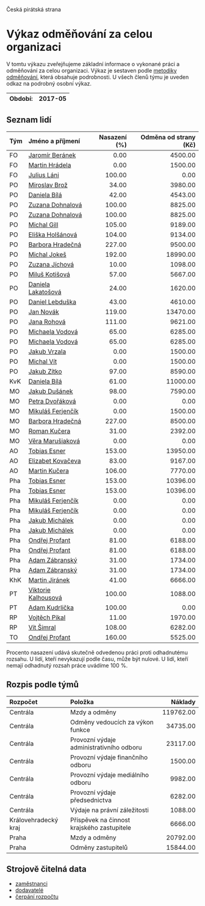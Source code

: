 Česká pirátská strana

Výkaz odměňování za celou organizaci
===========================

V tomtu výkazu zveřejňujeme základní informace o vykonané práci a odměňování
za celou organizaci. Výkaz je sestaven podle [metodiky odměňování][metodika],
která obsahuje podrobnosti. U všech členů týmu je uveden odkaz na podrobný osobní výkaz.

Období:                  | 2017-05
-----------------------  | --------------------


Seznam lidí
--------------

| Tým   | Jméno a příjmení                                                  |   Nasazení (%) |   Odměna od strany (Kč) |
|:------|:------------------------------------------------------------------|---------------:|------------------------:|
| FO    | [Jaromír Beránek](../../tymy/FO/2017/05/jaromir-beranek/)         |           0.00 |                 4500.00 |
| FO    | [Martin Hrádela](../../tymy/FO/2017/05/martin-hradela/)           |           0.00 |                 1500.00 |
| FO    | [Julius Láni](../../tymy/FO/2017/05/julius-lani/)                 |         100.00 |                    0.00 |
| PO    | [Miroslav Brož](../../tymy/PO/2017/05/miroslav-broz/)             |          34.00 |                 3980.00 |
| PO    | [Daniela Bílá](../../tymy/PO/2017/05/daniela-bila/)               |          42.00 |                 4543.00 |
| PO    | [Zuzana Dohnalová](../../tymy/PO/2017/05/zuzana-dohnalova/)       |         100.00 |                 8825.00 |
| PO    | [Zuzana Dohnalová](../../tymy/PO/2017/05/zuzana-dohnalova/)       |         100.00 |                 8825.00 |
| PO    | [Michal Gill](../../tymy/PO/2017/05/michal-gill/)                 |         105.00 |                 9189.00 |
| PO    | [Eliška Holšánová](../../tymy/PO/2017/05/eliska-holsanova/)       |         104.00 |                 9134.00 |
| PO    | [Barbora Hradečná](../../tymy/PO/2017/05/barbora-hradecna/)       |         227.00 |                 9500.00 |
| PO    | [Michal Jokeš](../../tymy/PO/2017/05/michal-jokes/)               |         192.00 |                18990.00 |
| PO    | [Zuzana Jíchová](../../tymy/PO/2017/05/zuzana-jichova/)           |          10.00 |                 1098.00 |
| PO    | [Miluš Kotišová](../../tymy/PO/2017/05/milus-kotisova/)           |          57.00 |                 5667.00 |
| PO    | [Daniela Lakatošová](../../tymy/PO/2017/05/daniela-lakatosova/)   |          24.00 |                 1620.00 |
| PO    | [Daniel Lebduška](../../tymy/PO/2017/05/daniel-lebduska/)         |          43.00 |                 4610.00 |
| PO    | [Jan Novák](../../tymy/PO/2017/05/jan-novak/)                     |         119.00 |                13470.00 |
| PO    | [Jana Rohová](../../tymy/PO/2017/05/jana-rohova/)                 |         111.00 |                 9621.00 |
| PO    | [Michaela Vodová](../../tymy/PO/2017/05/michaela-vodova/)         |          65.00 |                 6285.00 |
| PO    | [Michaela Vodová](../../tymy/PO/2017/05/michaela-vodova/)         |          65.00 |                 6285.00 |
| PO    | [Jakub Vrzala](../../tymy/PO/2017/05/jakub-vrzala/)               |           0.00 |                 1500.00 |
| PO    | [Michal Vít](../../tymy/PO/2017/05/michal-vit/)                   |           0.00 |                 1500.00 |
| PO    | [Jakub Zítko](../../tymy/PO/2017/05/jakub-zitko/)                 |          97.00 |                 8590.00 |
| KvK   | [Daniela Bílá](../../tymy/KvK/2017/05/daniela-bila/)              |          61.00 |                11000.00 |
| MO    | [Jakub Dušánek](../../tymy/MO/2017/05/jakub-dusanek/)             |          98.00 |                 7590.00 |
| MO    | [Petra Dvořáková](../../tymy/MO/2017/05/petra-dvorakova/)         |           0.00 |                    0.00 |
| MO    | [Mikuláš Ferjenčík](../../tymy/MO/2017/05/mikulas-ferjencik/)     |           0.00 |                 1500.00 |
| MO    | [Barbora Hradečná](../../tymy/MO/2017/05/barbora-hradecna/)       |         227.00 |                 8500.00 |
| MO    | [Roman Kučera](../../tymy/MO/2017/05/roman-kucera/)               |          31.00 |                 2392.00 |
| MO    | [Věra Marušiaková](../../tymy/MO/2017/05/vera-marusiakova/)       |           0.00 |                    0.00 |
| AO    | [Tobias Esner](../../tymy/AO/2017/05/tobias-esner/)               |         153.00 |                13950.00 |
| AO    | [Elizabet Kovačeva](../../tymy/AO/2017/05/elizabet-kovaceva/)     |          83.00 |                 9167.00 |
| AO    | [Martin Kučera](../../tymy/AO/2017/05/martin-kucera/)             |         106.00 |                 7770.00 |
| Pha   | [Tobias Esner](../../tymy/Pha/2017/05/tobias-esner/)              |         153.00 |                10396.00 |
| Pha   | [Tobias Esner](../../tymy/Pha/2017/05/tobias-esner/)              |         153.00 |                10396.00 |
| Pha   | [Mikuláš Ferjenčík](../../tymy/Pha/2017/05/mikulas-ferjencik/)    |           0.00 |                    0.00 |
| Pha   | [Mikuláš Ferjenčík](../../tymy/Pha/2017/05/mikulas-ferjencik/)    |           0.00 |                    0.00 |
| Pha   | [Jakub Michálek](../../tymy/Pha/2017/05/jakub-michalek/)          |           0.00 |                    0.00 |
| Pha   | [Jakub Michálek](../../tymy/Pha/2017/05/jakub-michalek/)          |           0.00 |                    0.00 |
| Pha   | [Ondřej Profant](../../tymy/Pha/2017/05/ondrej-profant/)          |          81.00 |                 6188.00 |
| Pha   | [Ondřej Profant](../../tymy/Pha/2017/05/ondrej-profant/)          |          81.00 |                 6188.00 |
| Pha   | [Adam Zábranský](../../tymy/Pha/2017/05/adam-zabransky/)          |          31.00 |                 1734.00 |
| Pha   | [Adam Zábranský](../../tymy/Pha/2017/05/adam-zabransky/)          |          31.00 |                 1734.00 |
| KhK   | [Martin Jiránek](../../tymy/KhK/2017/05/martin-jiranek/)          |          41.00 |                 6666.00 |
| PT    | [Viktorie Kalhousová](../../tymy/PT/2017/05/viktorie-kalhousova/) |         100.00 |                 1088.00 |
| PT    | [Adam Kudrlička](../../tymy/PT/2017/05/adam-kudrlicka/)           |         100.00 |                    0.00 |
| RP    | [Vojtěch Pikal](../../tymy/RP/2017/05/vojtech-pikal/)             |          11.00 |                 1970.00 |
| RP    | [Vít Šimral](../../tymy/RP/2017/05/vit-simral/)                   |         108.00 |                 6282.00 |
| TO    | [Ondřej Profant](../../tymy/TO/2017/05/ondrej-profant/)           |         160.00 |                 5525.00 |

Procento nasazení udává skutečně odvedenou práci proti odhadnutému rozsahu. 
U lidí, kteří nevykazují podle času, může být nulové. U lidí, kteří nemají odhadnutý rozsah
práce uvádíme 100 %.

Rozpis podle týmů
-----------------

| Rozpočet             | Položka                                    |   Náklady |
|:---------------------|:-------------------------------------------|----------:|
| Centrála             | Mzdy a odměny                              | 119762.00 |
| Centrála             | Odměny vedoucích za výkon funkce           |  34735.00 |
| Centrála             | Provozní výdaje administrativního odboru   |  23117.00 |
| Centrála             | Provozní výdaje finančního odboru          |   1500.00 |
| Centrála             | Provozní výdaje mediálního odboru          |   9982.00 |
| Centrála             | Provozní výdaje předsednictva              |   6282.00 |
| Centrála             | Výdaje na právní záležitosti               |   1088.00 |
| Královehradecký kraj | Příspěvek na činnost krajského zastupitele |   6666.00 |
| Praha                | Mzdy a odměny                              |  20792.00 |
| Praha                | Odměny zastupitelů                         |  15844.00 |

Strojově čitelná data
-------------------

* [zaměstnanci](zamestnanci.tsv)
* [dodavatelé](dodavatele.tsv)
* [čerpání rozpočtu](cerpani_rozpoctu.tsv)

[metodika]: https://redmine.pirati.cz/projects/po/wiki/Odmenovani
